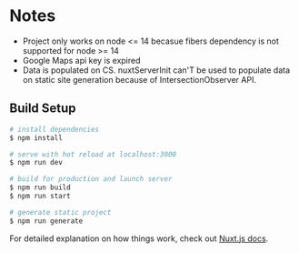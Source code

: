 # Notes

- Project only works on node <= 14 becasue fibers dependency is not supported for node >= 14
- Google Maps api key is expired
- Data is populated on CS. nuxtServerInit can'T be used to populate data on static site generation because of IntersectionObserver API.

## Build Setup

```bash
# install dependencies
$ npm install

# serve with hot reload at localhost:3000
$ npm run dev

# build for production and launch server
$ npm run build
$ npm run start

# generate static project
$ npm run generate
```

For detailed explanation on how things work, check out [Nuxt.js docs](https://nuxtjs.org).
